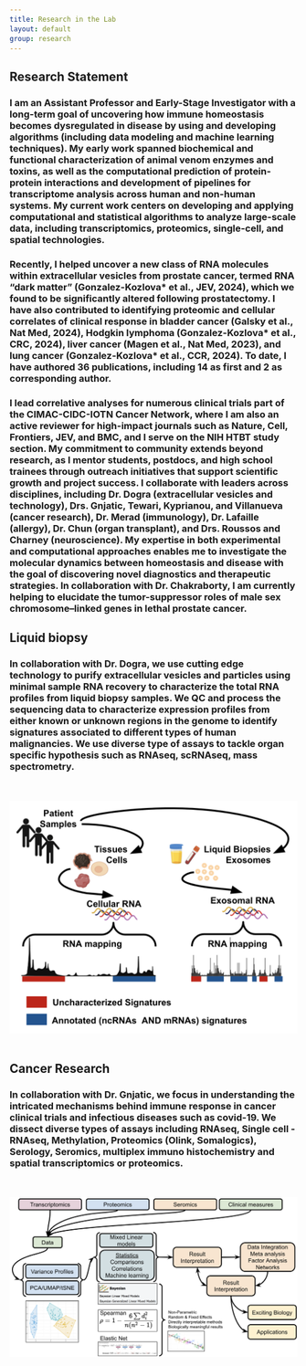 ```yaml
---
title: Research in the Lab
layout: default
group: research
---
```


## Research Statement

### I am an Assistant Professor and Early-Stage Investigator with a long-term goal of uncovering how immune homeostasis becomes dysregulated in disease by using and developing algorithms (including data modeling and machine learning techniques). My early work spanned biochemical and functional characterization of animal venom enzymes and toxins, as well as the computational prediction of protein-protein interactions and development of pipelines for transcriptome analysis across human and non-human systems. My current work centers on developing and applying computational and statistical algorithms to analyze large-scale data, including transcriptomics, proteomics, single-cell, and spatial technologies.

### Recently, I helped uncover a new class of RNA molecules within extracellular vesicles from prostate cancer, termed RNA “dark matter” (Gonzalez-Kozlova* et al., JEV, 2024), which we found to be significantly altered following prostatectomy. I have also contributed to identifying proteomic and cellular correlates of clinical response in bladder cancer (Galsky et al., Nat Med, 2024), Hodgkin lymphoma (Gonzalez-Kozlova* et al., CRC, 2024), liver cancer (Magen et al., Nat Med, 2023), and lung cancer (Gonzalez-Kozlova* et al., CCR, 2024). To date, I have authored 36 publications, including 14 as first and 2 as corresponding author.

### I lead correlative analyses for numerous clinical trials part of the CIMAC-CIDC-IOTN Cancer Network, where I am also an active reviewer for high-impact journals such as Nature, Cell, Frontiers, JEV, and BMC, and I serve on the NIH HTBT study section. My commitment to community extends beyond research, as I mentor students, postdocs, and high school trainees through outreach initiatives that support scientific growth and project success. I collaborate with leaders across disciplines, including Dr. Dogra (extracellular vesicles and technology), Drs. Gnjatic, Tewari, Kyprianou, and Villanueva (cancer research), Dr. Merad (immunology), Dr. Lafaille (allergy), Dr. Chun (organ transplant), and Drs. Roussos and Charney (neuroscience). My expertise in both experimental and computational approaches enables me to investigate the molecular dynamics between homeostasis and disease with the goal of discovering novel diagnostics and therapeutic strategies. In collaboration with Dr. Chakraborty, I am currently helping to elucidate the tumor-suppressor roles of male sex chromosome–linked genes in lethal prostate cancer.

## Liquid biopsy

### In collaboration with Dr. Dogra, we use cutting edge technology to purify extracellular vesicles and particles using minimal sample RNA recovery to characterize the total RNA profiles from liquid biopsy samples. We QC and process the sequencing data to characterize expression profiles from either known or unknown regions in the genome to identify signatures associated to different types of human malignancies. We use diverse type of assays to tackle organ specific hypothesis such as RNAseq, scRNAseq, mass spectrometry.

<br><br>
<img class="img-responsive center-block" src="/static/img/research/Exosomes_analysis.png" alt="Exosome Transcriptomics">
<br><br>

## Cancer Research

### In collaboration with Dr. Gnjatic, we focus in understanding the intricated mechanisms behind immune response in cancer clinical trials and infectious diseases such as covid-19. We dissect diverse types of assays including RNAseq, Single cell - RNAseq, Methylation, Proteomics (Olink, Somalogics), Serology, Seromics, multiplex immuno histochemistry and spatial transcriptomics or proteomics.

<br><br>
<img class="img-responsive center-block" src="/static/img/research/Bioinformatic_analysis.png" alt="Basic Bioinformatics pipeline">
<br><br>
